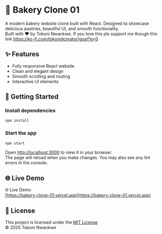 # 🍞 Bakery Clone 01

A modern bakery website clone built with React. Designed to showcase delicious pastries, beautiful UI, and smooth functionality.  
Built with ❤️ by Tokoni Nwankwe. If you love this pls support me though this link https://ko-fi.com/tokonidcreator/goal?g=0

## ✨ Features

- Fully responsive React website  
- Clean and elegant design  
- Smooth scrolling and routing  
- Interactive UI elements  

## 🚀 Getting Started

### Install dependencies

```bash
npm install
```

### Start the app

```bash
npm start
```

Open [http://localhost:3000](http://localhost:3000) to view it in your browser.  
The page will reload when you make changes. You may also see any lint errors in the console.

## 🌐 Live Demo

🌐 Live Demo  
[https://bakery-clone-01.vercel.app](https://bakery-clone-01.vercel.app)

## 📝 License

This project is licensed under the [MIT License](./LICENSE)  
© 2025 Tokoni Nwankwe
